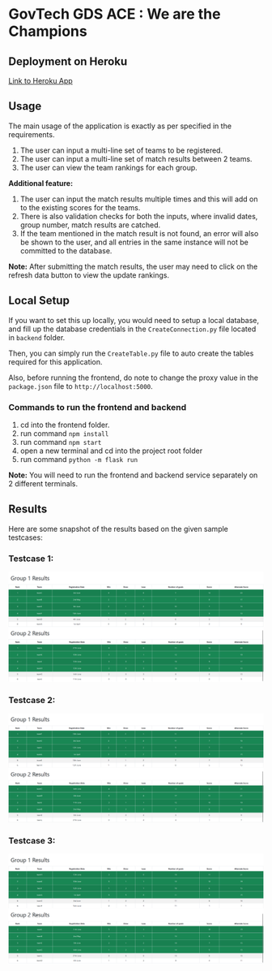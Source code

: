 # GovTech GDS ACE : We are the Champions

## Deployment on Heroku
[Link to Heroku App](https://govtech-champion.herokuapp.com/)

## Usage
The main usage of the application is exactly as per specified in the requirements.

1. The user can input a multi-line set of teams to be registered.
2. The user can input a multi-line set of match results between 2 teams.
3. The user can view the team rankings for each group.

**Additional feature:** 
1. The user can input the match results multiple times and this will add on to the existing scores for the teams.
2. There is also validation checks for both the inputs, where invalid dates, group number, match results are catched.
3. If the team mentioned in the match result is not found, an error will also be shown to the user, and all entries in the same instance will not be committed to the database.

**Note:** After submitting the match results, the user may need to click on the refresh data button to view the update rankings.


## Local Setup
If you want to set this up locally, you would need to setup a local database, and fill up the database credentials in the ``CreateConnection.py`` file located in ``backend`` folder.

Then, you can simply run the ``CreateTable.py`` file to auto create the tables required for this application.

Also, before running the frontend, do note to change the proxy value in the ``package.json`` file to ``http://localhost:5000``.

### Commands to run the frontend and backend

1. cd into the frontend folder.
2. run command ``npm install``
3. run command ``npm start``
4. open a new terminal and cd into the project root folder
5. run command ``python -m flask run``

**Note:** You will need to run the frontend and backend service separately on 2 different terminals.

## Results

Here are some snapshot of the results based on the given sample testcases:

### Testcase 1:
![Result 1](./images_readme/result1.png)

### Testcase 2:
![Result 2](./images_readme/result2.png)

### Testcase 3:
![Result 3](./images_readme/result3.png)
